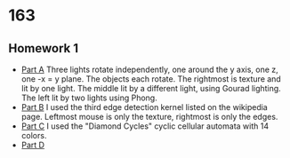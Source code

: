 # 163
## Homework 1
* [Part A](hw1/README_A.md)
Three lights rotate independently, one around the y axis, one z, one -x = y plane.
The objects each rotate. The rightmost is texture and lit by one light. The middle
lit by a different light, using Gourad lighting. The left lit by two lights using Phong.
* [Part B](hw1/README_B.md)
I used the third edge detection kernel listed on the wikipedia page. Leftmost mouse is 
only the texture, rightmost is only the edges.
* [Part C](hw1/README_C.md)
I used the "Diamond Cycles" cyclic cellular automata with 14 colors.
* [Part D](hw1/Homework1D.md)
